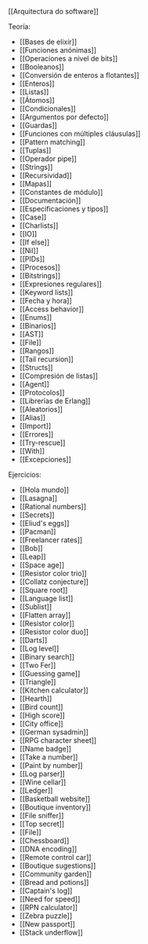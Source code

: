 [[Arquitectura do software]]

Teoría:
+ [[Bases de elixir]]
+ [[Funciones anónimas]]
+ [[Operaciones a nivel de bits]]
+ [[Booleanos]]
+ [[Conversión de enteros a flotantes]]
+ [[Enteros]]
+ [[Listas]]
+ [[Átomos]]
+ [[Condicionales]]
+ [[Argumentos por defecto]]
+ [[Guardas]]
+ [[Funciones con múltiples cláusulas]]
+ [[Pattern matching]]
+ [[Tuplas]]
+ [[Operador pipe]]
+ [[Strings]]
+ [[Recursividad]]
+ [[Mapas]]
+ [[Constantes de módulo]]
+ [[Documentación]]
+ [[Especificaciones y tipos]]
+ [[Case]]
+ [[Charlists]]
+ [[IO]]
+ [[If else]]
+ [[Nil]]
+ [[PIDs]]
+ [[Procesos]]
+ [[Bitstrings]]
+ [[Expresiones regulares]]
+ [[Keyword lists]]
+ [[Fecha y hora]]
+ [[Access behavior]]
+ [[Enums]]
+ [[Binarios]]
+ [[AST]]
+ [[File]]
+ [[Rangos]]
+ [[Tail recursion]]
+ [[Structs]]
+ [[Compresión de listas]]
+ [[Agent]]
+ [[Protocolos]]
+ [[Librerías de Erlang]]
+ [[Aleatorios]]
+ [[Alias]]
+ [[Import]]
+ [[Errores]]
+ [[Try-rescue]]
+ [[With]]
+  [[Excepciones]]

Ejercicios:
+ [[Hola mundo]]
+ [[Lasagna]]
+ [[Rational numbers]]
+ [[Secrets]]
+ [[Eliud's eggs]]
+ [[Pacman]]
+ [[Freelancer rates]]
+ [[Bob]]
+ [[Leap]]
+ [[Space age]]
+ [[Resistor color trio]]
+ [[Collatz conjecture]]
+ [[Square root]]
+ [[Language list]]
+ [[Sublist]]
+ [[Flatten array]]
+ [[Resistor color]]
+ [[Resistor color duo]]
+ [[Darts]]
+ [[Log level]]
+ [[Binary search]]
+ [[Two Fer]]
+ [[Guessing game]]
+ [[Triangle]]
+ [[Kitchen calculator]]
+ [[Hearth]]
+ [[Bird count]]
+ [[High score]]
+ [[City office]]
+ [[German sysadmin]]
+ [[RPG character sheet]]
+ [[Name badge]]
+ [[Take a number]]
+ [[Paint by number]]
+ [[Log parser]]
+ [[Wine cellar]]
+ [[Ledger]]
+ [[Basketball website]]
+ [[Boutique inventory]]
+ [[File sniffer]]
+ [[Top secret]]
 + [[File]]
 + [[Chessboard]]
 + [[DNA encoding]]
 + [[Remote control car]]
 + [[Boutique sugestions]]
 + [[Community garden]]
 + [[Bread and potions]]
 + [[Captain's log]]
 + [[Need for speed]]
 +  [[RPN calculator]]
 + [[Zebra puzzle]]
 + [[New passport]]
 + [[Stack underflow]]